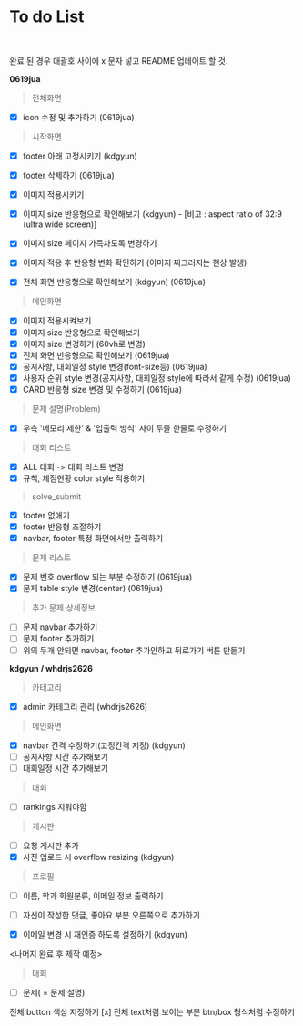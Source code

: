 <h1>To do List</h1>

<br />

완료 된 경우 대괄호 사이에 x 문자 넣고 README 업데이트 할 것.   


**0619jua**
> 전체화면
- [x] icon 수정 및 추가하기   (0619jua)  

> 시작화면   

- [x] footer 아래 고정시키기 (kdgyun)   
- [x] footer 삭제하기 (0619jua)   
- [x] 이미지 적용시키기   
- [x] 이미지 size 반응형으로 확인해보기 (kdgyun) - [비고 : aspect ratio of 32:9 (ultra wide screen)]   
- [x] 이미지 size 페이지 가득차도록 변경하기   
- [x] 이미지 적용 후 반응형 변화 확인하기   (이미지 찌그러지는 현상 발생)
- [x] 전체 화면 반응형으로 확인해보기 (kdgyun) (0619jua) 


> 메인화면   

- [x] 이미지 적용시켜보기
- [x] 이미지 size 반응형으로 확인해보기
- [x] 이미지 size 변경하기 (60vh로 변경)
- [x] 전체 화면 반응형으로 확인해보기 (0619jua) 
- [x] 공지사항, 대회일정 style 변경(font-size등)  (0619jua) 
- [x] 사용자 순위 style 변경(공지사항, 대회일정 style에 따라서 같게 수정) (0619jua) 
- [x] CARD 반응형 size 변경 및 수정하기 (0619jua) 

> 문제 설명(Problem)   

- [x] 우측 '메모리 제한' & '입출력 방식' 사이 두줄 한줄로 수정하기  

> 대회 리스트   

- [x] ALL 대회 -> 대회 리스트 변경
- [x] 규칙, 체점현황 color style 적용하기

> solve_submit   

- [x] footer 없애기   
- [x] footer 반응형 조절하기
- [x] navbar, footer 특정 화면에서만 출력하기

> 문제 리스트   

- [x] 문제 번호 overflow 되는 부분 수정하기 (0619jua) 
- [x] 문제 table style 변경(center) (0619jua) 

>추가
> 문제 상세정보
- [ ] 문제 navbar 추가하기
- [ ] 문제 footer 추가하기
- [ ] 위의 두개 안되면 navbar, footer 추가안하고 뒤로가기 버튼 만들기

**kdgyun / whdrjs2626**

> 카테고리   

- [x] admin 카테고리 관리 (whdrjs2626)

> 메인화면   

- [x] navbar 간격 수정하기(고정간격 지정) (kdgyun)  
- [ ] 공지사항 시간 추가해보기 
- [ ] 대회일정 시간 추가해보기 

> 대회   
- [ ] rankings 지워야함

> 게시판   

- [ ] 요청 게시판 추가
- [x] 사진 업로드 시 overflow resizing (kdgyun)

> 프로필   

- [ ] 이름, 학과 회원분류, 이메일 정보 출력하기
- [ ] 자신이 작성한 댓글, 좋아요 부분 오른쪽으로 추가하기
- [x] 이메일 변경 시 재인증 하도록 설정하기 (kdgyun)    





<나머지 완료 후 제작 예정> 
>대회
- [ ] 문제( = 문제 설명)   

전체 button 색상 지정하기
[x] 전체 text처럼 보이는 부분 btn/box 형식처럼 수정하기
